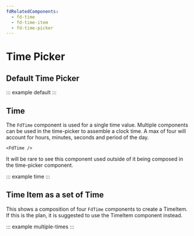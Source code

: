 ```yaml
---
fdRelatedComponents:
  - fd-time
  - fd-time-item
  - fd-time-picker
---
```


# Time Picker

## Default Time Picker

::: example default
:::

## Time

The `FdTime` component is used for a single time value. Multiple components can be used in the time-picker to assemble a clock time. A max of four will account for hours, minutes, seconds and period of the day.
```
<FdTime />
```
It will be rare to see this component used outside of it being composed in the time-picker component.

::: example time
:::

## Time Item as a set of Time

This shows a composition of four `FdTime` components to create a TimeItem. If this is the plan, it is suggested to use the TimeItem component instead.

::: example multiple-times
:::

